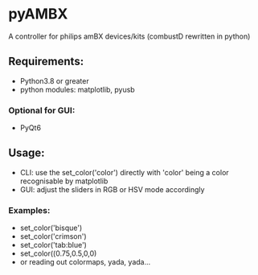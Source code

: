 # pyAMBX

A controller for philips amBX devices/kits (combustD rewritten in python)

## Requirements:

- Python3.8 or greater
- python modules: matplotlib, pyusb

### Optional for GUI:

- PyQt6

## Usage:

- CLI: use the set_color('color') directly 
with 'color' being a color recognisable by matplotlib
- GUI: adjust the sliders in RGB or HSV mode accordingly

### Examples:

- set_color('bisque')
- set_color('crimson')
- set_color('tab:blue')
- set_color((0.75,0.5,0,0)
- or reading out colormaps, yada, yada...

